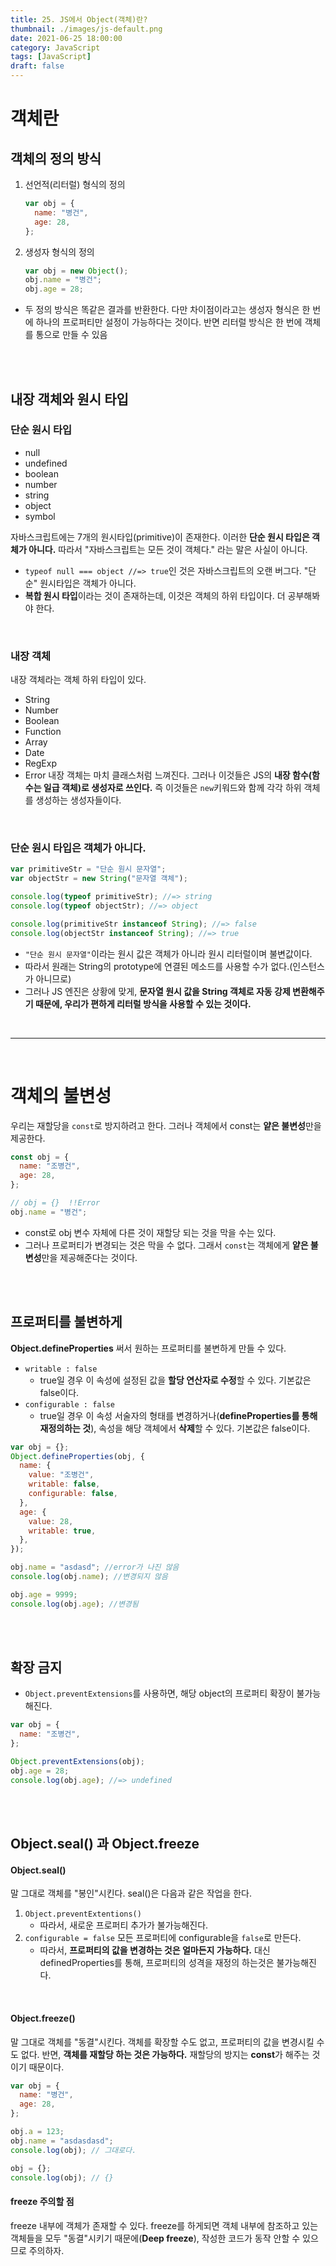 ```yaml
---
title: 25. JS에서 Object(객체)란?
thumbnail: ./images/js-default.png
date: 2021-06-25 18:00:00
category: JavaScript
tags: [JavaScript]
draft: false
---
```


# 객체란

## 객체의 정의 방식

1. 선언적(리터럴) 형식의 정의
   ```javascript
   var obj = {
     name: "병건",
     age: 28,
   };
   ```
2. 생성자 형식의 정의
   ```javascript
   var obj = new Object();
   obj.name = "병건";
   obj.age = 28;
   ```

- 두 정의 방식은 똑같은 결과를 반환한다. 다만 차이점이라고는 생성자 형식은 한 번에 하나의 프로퍼티만 설정이 가능하다는 것이다. 반면 리터럴 방식은 한 번에 객체를 통으로 만들 수 있음

<br>
<br>

## 내장 객체와 원시 타입

### 단순 원시 타입

- null
- undefined
- boolean
- number
- string
- object
- symbol

자바스크립트에는 7개의 원시타입(primitive)이 존재한다. 이러한 **단순 원시 타입은 객체가 아니다.** 따라서 "자바스크립트는 모든 것이 객체다." 라는 말은 사실이 아니다.

- `typeof null === object //=> true`인 것은 자바스크립트의 오랜 버그다. "단순" 원시타입은 객체가 아니다.
- **복합 원시 타입**이라는 것이 존재하는데, 이것은 객체의 하위 타입이다. 더 공부해봐야 한다.

<br>

### 내장 객체

내장 객체라는 객체 하위 타입이 있다.

- String
- Number
- Boolean
- Function
- Array
- Date
- RegExp
- Error
  내장 객체는 마치 클래스처럼 느껴진다. 그러나 이것들은 JS의 **내장 함수(함수는 일급 객체)로 생성자로 쓰인다.** 즉 이것들은 `new`키워드와 함께 각각 하위 객체를 생성하는 생성자들이다.

<br>

### 단순 원시 타입은 객체가 아니다.

```javascript
var primitiveStr = "단순 원시 문자열";
var objectStr = new String("문자열 객체");

console.log(typeof primitiveStr); //=> string
console.log(typeof objectStr); //=> object

console.log(primitiveStr instanceof String); //=> false
console.log(objectStr instanceof String); //=> true
```

- `"단순 원시 문자열"`이라는 원시 값은 객체가 아니라 원시 리터럴이며 불변값이다.
- 따라서 원래는 String의 prototype에 연결된 메소드를 사용할 수가 없다.(인스턴스가 아니므로)
- 그러나 JS 엔진은 상황에 맞게, **문자열 원시 값을 String 객체로 자동 강제 변환해주기 때문에, 우리가 편하게 리터럴 방식을 사용할 수 있는 것이다.**

<br>
<hr>
<br>

# 객체의 불변성

우리는 재할당을 `const`로 방지하려고 한다. 그러나 객체에서 const는 **얕은 불변성**만을 제공한다.

```javascript
const obj = {
  name: "조병건",
  age: 28,
};

// obj = {}  !!Error
obj.name = "병건";
```

- const로 obj 변수 자체에 다른 것이 재할당 되는 것을 막을 수는 있다.
- 그러나 프로퍼티가 변경되는 것은 막을 수 없다. 그래서 `const`는 객체에게 **얕은 불변성**만을 제공해준다는 것이다.

<br>
<br>

## 프로퍼티를 불변하게

**Object.defineProperties** 써서 원하는 프로퍼티를 불변하게 만들 수 있다.

- `writable : false`
  - true일 경우 이 속성에 설정된 값을 **할당 연산자로 수정**할 수 있다. 기본값은 false이다.
- `configurable : false`
  - true일 경우 이 속성 서술자의 형태를 변경하거나(**defineProperties를 통해 재정의하는 것**), 속성을 해당 객체에서 **삭제**할 수 있다. 기본값은 false이다.

```javascript
var obj = {};
Object.defineProperties(obj, {
  name: {
    value: "조병건",
    writable: false,
    configurable: false,
  },
  age: {
    value: 28,
    writable: true,
  },
});

obj.name = "asdasd"; //error가 나진 않음
console.log(obj.name); //변경되지 않음

obj.age = 9999;
console.log(obj.age); //변경됨
```

<br>
<br>

## 확장 금지

- `Object.preventExtensions`를 사용하면, 해당 object의 프로퍼티 확장이 불가능해진다.

```javascript
var obj = {
  name: "조병건",
};

Object.preventExtensions(obj);
obj.age = 28;
console.log(obj.age); //=> undefined
```

<br>
<br>

## Object.seal() 과 Object.freeze

#### Object.seal()

말 그대로 객체를 "봉인"시킨다. seal()은 다음과 같은 작업을 한다.

1. `Object.preventExtentions()`
   - 따라서, 새로운 프로퍼티 추가가 불가능해진다.
2. `configurable = false` 모든 프로퍼티에 configurable을 `false`로 만든다.
   - 따라서, **프로퍼티의 값을 변경하는 것은 얼마든지 가능하다.** 대신 definedProperties를 통해, 프로퍼티의 성격을 재정의 하는것은 불가능해진다.

<br>

#### Object.freeze()

말 그대로 객체를 "동결"시킨다. 객체를 확장할 수도 없고, 프로퍼티의 값을 변경시킬 수도 없다. 반면, **객체를 재할당 하는 것은 가능하다.** 재할당의 방지는 **const**가 해주는 것이기 때문이다.

```javascript
var obj = {
  name: "병건",
  age: 28,
};

obj.a = 123;
obj.name = "asdasdasd";
console.log(obj); // 그대로다.

obj = {};
console.log(obj); // {}
```

#### freeze 주의할 점

freeze 내부에 객체가 존재할 수 있다. freeze를 하게되면 객체 내부에 참조하고 있는 객체들을 모두 "동결"시키기 때문에(**Deep freeze**), 작성한 코드가 동작 안할 수 있으므로 주의하자.
